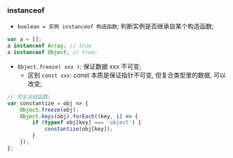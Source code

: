 ### instanceof

- `boolean = 实例 instanceof 构造函数`; 判断实例是否继承自某个构造函数;

```js
var a = [];
a instanceof Array; // true
a instanceof Object; // true;
```


- `Object.freeze( xxx )`: 保证数据 xxx 不可变;
  - 区别 `const xxx`: const 本质是保证指针不可变, 但复合类型里的数据, 可以改变;

```js
// 完全冻结函数;
var constantize = obj => {
	Object.freeze(obj);
	Object.keys(obj).forEach((key, i) => {
		if (typeof obj[key] === 'object') {
			constantize(obj[key]);
		}
	});
};
```
